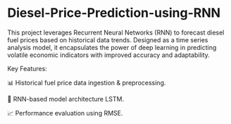 # Diesel-Price-Prediction-using-RNN
This project leverages Recurrent Neural Networks (RNN) to forecast diesel fuel prices based on historical data trends. Designed as a time series analysis model, it encapsulates the power of deep learning in predicting volatile economic indicators with improved accuracy and adaptability.

Key Features:

📊 Historical fuel price data ingestion & preprocessing.

🧠 RNN-based model architecture LSTM.

📈 Performance evaluation using RMSE.
